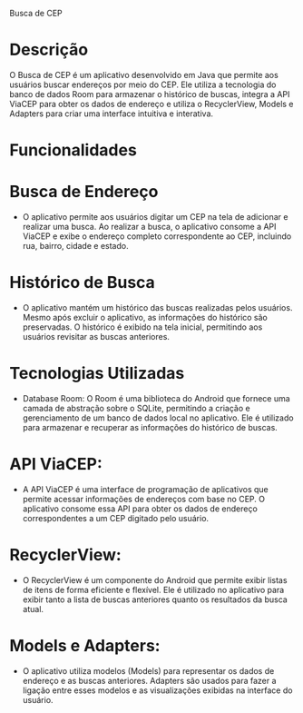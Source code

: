 Busca de CEP
# Descrição
O Busca de CEP é um aplicativo desenvolvido em Java que permite aos usuários buscar endereços por meio do CEP. Ele utiliza a tecnologia do banco de dados Room para armazenar o histórico de buscas, integra a API ViaCEP para obter os dados de endereço e utiliza o RecyclerView, Models e Adapters para criar uma interface intuitiva e interativa.

# Funcionalidades
# Busca de Endereço
- O aplicativo permite aos usuários digitar um CEP na tela de adicionar e realizar uma busca. Ao realizar a busca, o aplicativo consome a API ViaCEP e exibe o endereço completo correspondente ao CEP, incluindo rua, bairro, cidade e estado.

# Histórico de Busca
- O aplicativo mantém um histórico das buscas realizadas pelos usuários. Mesmo após excluir o aplicativo, as informações do histórico são preservadas. O histórico é exibido na tela inicial, permitindo aos usuários revisitar as buscas anteriores.

# Tecnologias Utilizadas
- Database Room: O Room é uma biblioteca do Android que fornece uma camada de abstração sobre o SQLite, permitindo a criação e gerenciamento de um banco de dados local no aplicativo. Ele é utilizado para armazenar e recuperar as informações do histórico de buscas.

# API ViaCEP: 
- A API ViaCEP é uma interface de programação de aplicativos que permite acessar informações de endereços com base no CEP. O aplicativo consome essa API para obter os dados de endereço correspondentes a um CEP digitado pelo usuário.

# RecyclerView: 
- O RecyclerView é um componente do Android que permite exibir listas de itens de forma eficiente e flexível. Ele é utilizado no aplicativo para exibir tanto a lista de buscas anteriores quanto os resultados da busca atual.

# Models e Adapters:
- O aplicativo utiliza modelos (Models) para representar os dados de endereço e as buscas anteriores. Adapters são usados para fazer a ligação entre esses modelos e as visualizações exibidas na interface do usuário.
